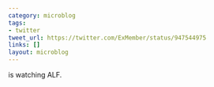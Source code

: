 ```yaml
---
category: microblog
tags:
- twitter
tweet_url: https://twitter.com/ExMember/status/947544975
links: []
layout: microblog
---
```

is watching ALF.

